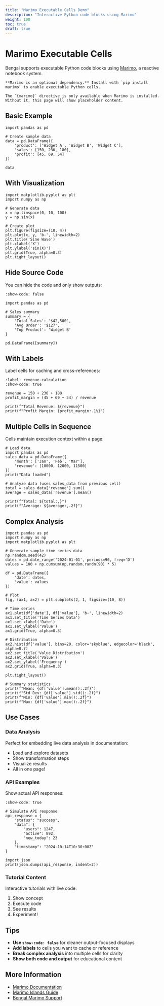 ```yaml
---
title: "Marimo Executable Cells Demo"
description: "Interactive Python code blocks using Marimo"
weight: 100
toc: true
draft: true
---
```


# Marimo Executable Cells

Bengal supports executable Python code blocks using [Marimo](https://marimo.io/), a reactive notebook system.

```{note}
**Marimo is an optional dependency.** Install with `pip install marimo` to enable executable Python cells.

The `{marimo}` directive is only available when Marimo is installed. Without it, this page will show placeholder content.
```

## Basic Example

```{marimo}
import pandas as pd

# Create sample data
data = pd.DataFrame({
    'product': ['Widget A', 'Widget B', 'Widget C'],
    'sales': [150, 230, 180],
    'profit': [45, 69, 54]
})

data
```

## With Visualization

```{marimo}
import matplotlib.pyplot as plt
import numpy as np

# Generate data
x = np.linspace(0, 10, 100)
y = np.sin(x)

# Create plot
plt.figure(figsize=(10, 4))
plt.plot(x, y, 'b-', linewidth=2)
plt.title('Sine Wave')
plt.xlabel('X')
plt.ylabel('sin(X)')
plt.grid(True, alpha=0.3)
plt.tight_layout()
```

## Hide Source Code

You can hide the code and only show outputs:

```{marimo}
:show-code: false

import pandas as pd

# Sales summary
summary = {
    'Total Sales': '$42,500',
    'Avg Order': '$127',
    'Top Product': 'Widget B'
}

pd.DataFrame([summary])
```

## With Labels

Label cells for caching and cross-references:

```{marimo}
:label: revenue-calculation
:show-code: true

revenue = 150 + 230 + 180
profit_margin = (45 + 69 + 54) / revenue

print(f"Total Revenue: ${revenue}")
print(f"Profit Margin: {profit_margin:.1%}")
```

## Multiple Cells in Sequence

Cells maintain execution context within a page:

```{marimo}
# Load data
import pandas as pd
sales_data = pd.DataFrame({
    'month': ['Jan', 'Feb', 'Mar'],
    'revenue': [10000, 12000, 11500]
})
print("Data loaded")
```

```{marimo}
# Analyze data (uses sales_data from previous cell)
total = sales_data['revenue'].sum()
average = sales_data['revenue'].mean()

print(f"Total: ${total:,}")
print(f"Average: ${average:,.2f}")
```

## Complex Analysis

```{marimo}
import pandas as pd
import numpy as np
import matplotlib.pyplot as plt

# Generate sample time series data
np.random.seed(42)
dates = pd.date_range('2024-01-01', periods=90, freq='D')
values = 100 + np.cumsum(np.random.randn(90) * 5)

df = pd.DataFrame({
    'date': dates,
    'value': values
})

# Plot
fig, (ax1, ax2) = plt.subplots(2, 1, figsize=(10, 8))

# Time series
ax1.plot(df['date'], df['value'], 'b-', linewidth=2)
ax1.set_title('Time Series Data')
ax1.set_xlabel('Date')
ax1.set_ylabel('Value')
ax1.grid(True, alpha=0.3)

# Distribution
ax2.hist(df['value'], bins=20, color='skyblue', edgecolor='black', alpha=0.7)
ax2.set_title('Value Distribution')
ax2.set_xlabel('Value')
ax2.set_ylabel('Frequency')
ax2.grid(True, alpha=0.3)

plt.tight_layout()

# Summary statistics
print(f"Mean: {df['value'].mean():.2f}")
print(f"Std Dev: {df['value'].std():.2f}")
print(f"Min: {df['value'].min():.2f}")
print(f"Max: {df['value'].max():.2f}")
```

## Use Cases

### Data Analysis

Perfect for embedding live data analysis in documentation:

- Load and explore datasets
- Show transformation steps
- Visualize results
- All in one page!

### API Examples

Show actual API responses:

```{marimo}
:show-code: true

# Simulate API response
api_response = {
    "status": "success",
    "data": {
        "users": 1247,
        "active": 892,
        "new_today": 23
    },
    "timestamp": "2024-10-14T10:30:00Z"
}

import json
print(json.dumps(api_response, indent=2))
```

### Tutorial Content

Interactive tutorials with live code:

1. Show concept
2. Execute code
3. See results
4. Experiment!

## Tips

- **Use `show-code: false`** for cleaner output-focused displays
- **Add labels** to cells you want to cache or reference
- **Break complex analysis** into multiple cells for clarity
- **Show both code and output** for educational content

## More Information

- [Marimo Documentation](https://docs.marimo.io/)
- [Marimo Islands Guide](https://docs.marimo.io/guides/exporting/)
- [Bengal Marimo Support](/docs/features/marimo)
